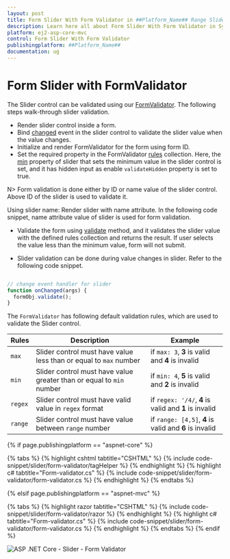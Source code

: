 ```yaml
---
layout: post
title: Form Slider With Form Validator in ##Platform_Name## Range Slider Control | Syncfusion
description: Learn here all about Form Slider With Form Validator in Syncfusion ##Platform_Name## Range Slider control of Syncfusion Essential JS 2 and more.
platform: ej2-asp-core-mvc
control: Form Slider With Form Validator
publishingplatform: ##Platform_Name##
documentation: ug
---
```


# Form Slider with FormValidator

The Slider control can be validated using our [FormValidator](https://ej2.syncfusion.com/documentation/form-validator/?lang=typescript). The following steps walk-through slider validation.

* Render slider control inside a form.
* Bind [changed](https://ej2.syncfusion.com/documentation/slider/api-slider.html?lang=typescript#changed) event in the slider control to validate the slider value when the value changes.
* Initialize and render FormValidator for the form using form ID.
* Set the required property in the FormValidator [rules](https://ej2.syncfusion.com/documentation/form-validator/api-formValidator.html?lang=typescript#rules) collection. Here, the [min](https://ej2.syncfusion.com/documentation/slider/api-slider.html?lang=typescript#min) property of slider that sets the minimum value in the slider control is set, and it has hidden input as enable `validateHidden` property is set to true.

N> Form validation is done either by ID or name value of the slider control. Above ID of the slider is used to validate it.

Using slider name: Render slider with name attribute. In the following code snippet, name attribute value of slider is used for form validation.

* Validate the form using [validate](https://ej2.syncfusion.com/documentation/form-validator/api-formValidator.html?lang=typescript#validate) method, and it validates the slider value with the defined rules collection and returns the result. If user selects the value less than the minimum value, form will not submit.

* Slider validation can be done during value changes in slider. Refer to the following code snippet.

```javascript

// change event handler for slider
function onChanged(args) {
  formObj.validate();
}

```

The `FormValidator` has following default validation rules, which are used to validate the Slider control.

| Rules | Description | Example |
| ------------- | ------------- | ------------- |
| `max` | Slider control must have value less than or equal to `max` number | if `max: 3`, **3** is valid and **4** is invalid |
| `min` | Slider control must have value greater than or equal to `min` number | if `min: 4`, **5** is valid and **2** is invalid |
| `regex` | Slider control must have valid value in `regex` format | if `regex: '/4/`, **4** is valid and **1** is invalid |
| `range` | Slider control must have value between `range` number | if `range: [4,5]`, **4** is valid and **6** is invalid |

{% if page.publishingplatform == "aspnet-core" %}

{% tabs %}
{% highlight cshtml tabtitle="CSHTML" %}
{% include code-snippet/slider/form-validator/tagHelper %}
{% endhighlight %}
{% highlight c# tabtitle="Form-validator.cs" %}
{% include code-snippet/slider/form-validator/form-validator.cs %}
{% endhighlight %}
{% endtabs %}

{% elsif page.publishingplatform == "aspnet-mvc" %}

{% tabs %}
{% highlight razor tabtitle="CSHTML" %}
{% include code-snippet/slider/form-validator/razor %}
{% endhighlight %}
{% highlight c# tabtitle="Form-validator.cs" %}
{% include code-snippet/slider/form-validator/form-validator.cs %}
{% endhighlight %}
{% endtabs %}
{% endif %}



![ASP .NET Core - Slider - Form Validator](../images/slider-validation.png)